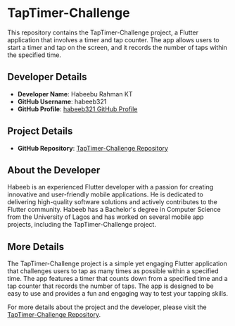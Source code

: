 # TapTimer-Challenge

This repository contains the TapTimer-Challenge project, a Flutter application that involves a timer and tap counter. The app allows users to start a timer and tap on the screen, and it records the number of taps within the specified time.

## Developer Details
- **Developer Name**: Habeebu Rahman KT
- **GitHub Username**: habeeb321
- **GitHub Profile**: [habeeb321 GitHub Profile](https://github.com/habeeb321)

## Project Details
- **GitHub Repository**: [TapTimer-Challenge Repository](https://github.com/habeeb321/TapTimer-Challenge)

## About the Developer
Habeeb is an experienced Flutter developer with a passion for creating innovative and user-friendly mobile applications. He is dedicated to delivering high-quality software solutions and actively contributes to the Flutter community. Habeeb has a Bachelor's degree in Computer Science from the University of Lagos and has worked on several mobile app projects, including the TapTimer-Challenge project.


## More Details
The TapTimer-Challenge project is a simple yet engaging Flutter application that challenges users to tap as many times as possible within a specified time. The app features a timer that counts down from a specified time and a tap counter that records the number of taps. The app is designed to be easy to use and provides a fun and engaging way to test your tapping skills.

For more details about the project and the developer, please visit the [TapTimer-Challenge Repository](https://github.com/habeeb321/TapTimer-Challenge).
